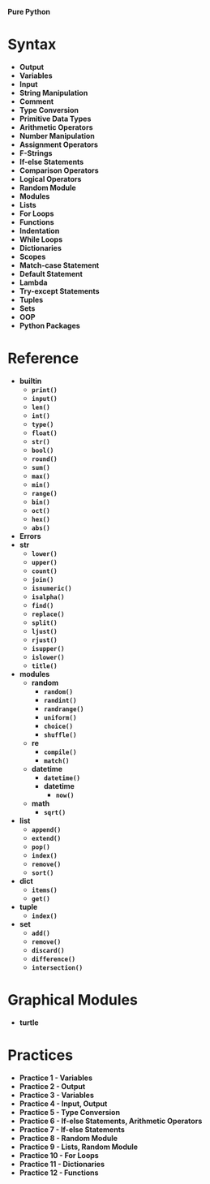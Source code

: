 **Pure Python**

# Syntax

- **Output**
- **Variables**
- **Input**
- **String Manipulation**
- **Comment**
- **Type Conversion**
- **Primitive Data Types**
- **Arithmetic Operators**
- **Number Manipulation**
- **Assignment Operators**
- **F-Strings**
- **If-else Statements**
- **Comparison Operators**
- **Logical Operators**
- **Random Module**
- **Modules**
- **Lists**
- **For Loops**
- **Functions**
- **Indentation**
- **While Loops**
- **Dictionaries**
- **Scopes**
- **Match-case Statement**
- **Default Statement**
- **Lambda**
- **Try-except Statements**
- **Tuples**
- **Sets**
- **OOP**
- **Python Packages**

# Reference

- **builtin**
  - **`print()`**
  - **`input()`**
  - **`len()`**
  - **`int()`**
  - **`type()`**
  - **`float()`**
  - **`str()`**
  - **`bool()`**
  - **`round()`**
  - **`sum()`**
  - **`max()`**
  - **`min()`**
  - **`range()`**
  - **`bin()`**
  - **`oct()`**
  - **`hex()`**
  - **`abs()`**
- **Errors**
- **str**
  - **`lower()`**
  - **`upper()`**
  - **`count()`**
  - **`join()`**
  - **`isnumeric()`**
  - **`isalpha()`**
  - **`find()`**
  - **`replace()`**
  - **`split()`**
  - **`ljust()`**
  - **`rjust()`**
  - **`isupper()`**
  - **`islower()`**
  - **`title()`**
- **modules**
  - **random**
    - **`random()`**
    - **`randint()`**
    - **`randrange()`**
    - **`uniform()`**
    - **`choice()`**
    - **`shuffle()`**
  - **re**
    - **`compile()`**
    - **`match()`**
  - **datetime**
    - **`datetime()`**
    - **datetime**
      - **`now()`**
  - **math**
    - **`sqrt()`**
- **list**
  - **`append()`**
  - **`extend()`**
  - **`pop()`**
  - **`index()`**
  - **`remove()`**
  - **`sort()`**
- **dict**
  - **`items()`**
  - **`get()`**
- **tuple**
  - **`index()`**
- **set**
  - **`add()`**
  - **`remove()`**
  - **`discard()`**
  - **`difference()`**
  - **`intersection()`**

# Graphical Modules

- **turtle**

# Practices

- **Practice 1 - Variables**
- **Practice 2 - Output**
- **Practice 3 - Variables**
- **Practice 4 - Input, Output**
- **Practice 5 - Type Conversion**
- **Practice 6 - If-else Statements, Arithmetic Operators**
- **Practice 7 - If-else Statements**
- **Practice 8 - Random Module**
- **Practice 9 - Lists, Random Module**
- **Practice 10 - For Loops**
- **Practice 11 - Dictionaries**
- **Practice 12 - Functions**
